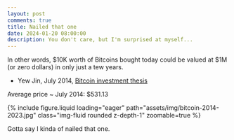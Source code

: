 ```yaml
---
layout: post
comments: true
title: Nailed that one
date: 2024-01-20 08:00:00
description: You don't care, but I'm surprised at myself...
---
```


In other words, $10K worth of Bitcoins bought today could be valued at $1M (or zero dollars) in only just a tew years.

- Yew Jin, July 2014, [Bitcoin investment thesis](https://docs.google.com/document/d/1-3R10vhbe5GgBeREda3nAXtlT5YpwEviBao340H3tgM/edit?usp=sharing)

Average price ~ July 2014: $531.13

{% include figure.liquid loading="eager" path="assets/img/bitcoin-2014-2023.jpg" class="img-fluid rounded z-depth-1" zoomable=true %}

Gotta say I kinda of nailed that one.
